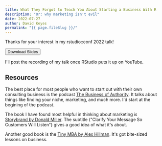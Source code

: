 ```yaml
---
title: What They Forgot to Teach You About Starting a Business With R
description: "Or: why marketing isn't evil"
date: 2022-07-27
author: David Keyes
permalink: "{{ page.fileSlug }}/"
---
```


Thanks for your interest in my rstudio::conf 2022 talk!

<a href="/static/misc/rbusiness.pdf">
<button type="button" class="inline-flex items-center px-6 py-3 border border-transparent text-base font-medium rounded-md shadow-sm text-white bg-black hover:bg-black focus:outline-none focus:ring-2 focus:ring-offset-2 focus:ring-black">Download Slides</button>
</a>

I'll post the recording of my talk once RStudio puts it up on YouTube.

## Resources

The best place for most people who want to start out with their own consulting business is the podcast [The Business of Authority](https://www.thebusinessofauthority.com/). It talks about things like finding your niche, marketing, and much more. I'd start at the begining of the podcast.

The book I have found most helpful in thinking about marketing is [Storybrand by Donald Miller](https://www.amazon.com/Building-StoryBrand-Clarify-Message-Customers/dp/0718033329). The subtitle ("Clarify Your Message So Customers Will Listen") gives a good idea of what it's about.

Another good book is the [Tiny MBA by Alex Hillman](https://stackingthebricks.com/tinymba/). It's got bite-sized lessons on business.
